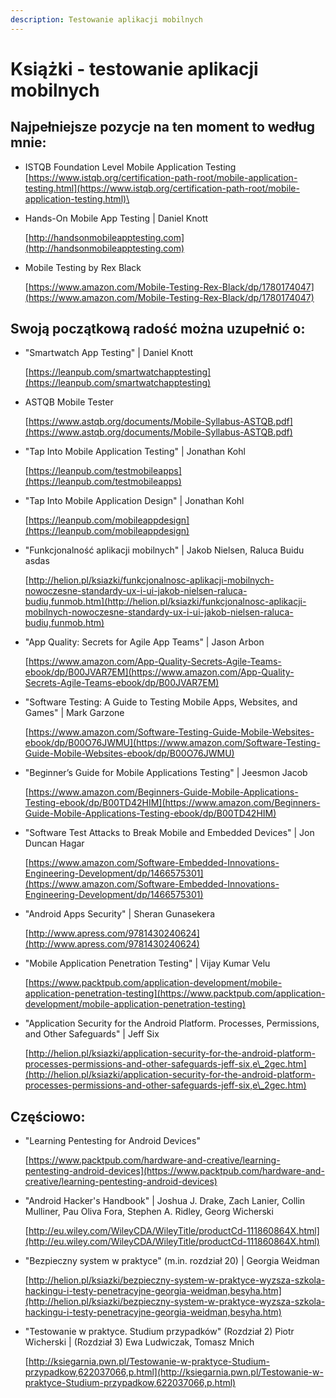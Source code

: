 ```yaml
---
description: Testowanie aplikacji mobilnych
---
```


# Książki - testowanie aplikacji mobilnych

## **Najpełniejsze pozycje na ten moment to według mnie:**

* ISTQB Foundation Level Mobile Application Testing\
  [https://www.istqb.org/certification-path-root/mobile-application-testing.html](https://www.istqb.org/certification-path-root/mobile-application-testing.html)\

*   Hands-On Mobile App Testing | Daniel Knott

    [http://handsonmobileapptesting.com](http://handsonmobileapptesting.com)


*   Mobile Testing by Rex Black

    [https://www.amazon.com/Mobile-Testing-Rex-Black/dp/1780174047](https://www.amazon.com/Mobile-Testing-Rex-Black/dp/1780174047)

## Swoją początkową radość można uzupełnić o:

*   "Smartwatch App Testing" | Daniel Knott

    [https://leanpub.com/smartwatchapptesting](https://leanpub.com/smartwatchapptesting)


*   ASTQB Mobile Tester

    [https://www.astqb.org/documents/Mobile-Syllabus-ASTQB.pdf](https://www.astqb.org/documents/Mobile-Syllabus-ASTQB.pdf)


*   "Tap Into Mobile Application Testing" | Jonathan Kohl

    [https://leanpub.com/testmobileapps](https://leanpub.com/testmobileapps)


*   "Tap Into Mobile Application Design" | Jonathan Kohl

    [https://leanpub.com/mobileappdesign](https://leanpub.com/mobileappdesign)


*   "Funkcjonalność aplikacji mobilnych" | Jakob Nielsen, Raluca Buidu asdas

    [http://helion.pl/ksiazki/funkcjonalnosc-aplikacji-mobilnych-nowoczesne-standardy-ux-i-ui-jakob-nielsen-raluca-budiu,funmob.htm](http://helion.pl/ksiazki/funkcjonalnosc-aplikacji-mobilnych-nowoczesne-standardy-ux-i-ui-jakob-nielsen-raluca-budiu,funmob.htm)


*   "App Quality: Secrets for Agile App Teams" | Jason Arbon

    [https://www.amazon.com/App-Quality-Secrets-Agile-Teams-ebook/dp/B00JVAR7EM](https://www.amazon.com/App-Quality-Secrets-Agile-Teams-ebook/dp/B00JVAR7EM)


*   "Software Testing: A Guide to Testing Mobile Apps, Websites, and Games" | Mark Garzone

    [https://www.amazon.com/Software-Testing-Guide-Mobile-Websites-ebook/dp/B00O76JWMU](https://www.amazon.com/Software-Testing-Guide-Mobile-Websites-ebook/dp/B00O76JWMU)


*   "Beginner’s Guide for Mobile Applications Testing" | Jeesmon Jacob

    [https://www.amazon.com/Beginners-Guide-Mobile-Applications-Testing-ebook/dp/B00TD42HIM](https://www.amazon.com/Beginners-Guide-Mobile-Applications-Testing-ebook/dp/B00TD42HIM)


*   "Software Test Attacks to Break Mobile and Embedded Devices" | Jon Duncan Hagar

    [https://www.amazon.com/Software-Embedded-Innovations-Engineering-Development/dp/1466575301](https://www.amazon.com/Software-Embedded-Innovations-Engineering-Development/dp/1466575301)


*   "Android Apps Security" | Sheran Gunasekera

    [http://www.apress.com/9781430240624](http://www.apress.com/9781430240624)


*   "Mobile Application Penetration Testing" | Vijay Kumar Velu

    [https://www.packtpub.com/application-development/mobile-application-penetration-testing](https://www.packtpub.com/application-development/mobile-application-penetration-testing)


*   "Application Security for the Android Platform. Processes, Permissions, and Other Safeguards" | Jeff Six

    [http://helion.pl/ksiazki/application-security-for-the-android-platform-processes-permissions-and-other-safeguards-jeff-six,e\_2gec.htm](http://helion.pl/ksiazki/application-security-for-the-android-platform-processes-permissions-and-other-safeguards-jeff-six,e\_2gec.htm)

## Częściowo:

*   "Learning Pentesting for Android Devices"

    [https://www.packtpub.com/hardware-and-creative/learning-pentesting-android-devices](https://www.packtpub.com/hardware-and-creative/learning-pentesting-android-devices)


*   "Android Hacker's Handbook" | Joshua J. Drake, Zach Lanier, Collin Mulliner, Pau Oliva Fora, Stephen A. Ridley, Georg Wicherski

    [http://eu.wiley.com/WileyCDA/WileyTitle/productCd-111860864X.html](http://eu.wiley.com/WileyCDA/WileyTitle/productCd-111860864X.html)


*   "Bezpieczny system w praktyce" (m.in. rozdział 20) | Georgia Weidman

    [http://helion.pl/ksiazki/bezpieczny-system-w-praktyce-wyzsza-szkola-hackingu-i-testy-penetracyjne-georgia-weidman,besyha.htm](http://helion.pl/ksiazki/bezpieczny-system-w-praktyce-wyzsza-szkola-hackingu-i-testy-penetracyjne-georgia-weidman,besyha.htm)


*   "Testowanie w praktyce. Studium przypadków" (Rozdział 2) Piotr Wicherski | (Rozdział 3) Ewa Ludwiczak, Tomasz Mnich

    [http://ksiegarnia.pwn.pl/Testowanie-w-praktyce-Studium-przypadkow,622037066,p.html](http://ksiegarnia.pwn.pl/Testowanie-w-praktyce-Studium-przypadkow,622037066,p.html)
